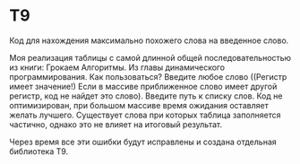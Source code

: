 # T9
Код для нахождения максимально похожего слова на введенное слово.

Моя реализация таблицы с самой длинной общей последовательностью из книги:  Грокаем Алгоритмы. Из главы динамического программирования.
Как пользоваться?
Введите любое слово ((Регистр имеет значение!) Если в массиве приближенное слово имеет другой регистр, код не найдет это слово).
Введите путь к списку слов.
Код не оптимизирован, при большом массиве время ожидания оставляет желать лучшего. Существует слова при которых таблица заполняется частично, однако это не влияет на итоговый результат.

Через время все эти ошибки будут исправлены и создана отдельная библиотека Т9.
